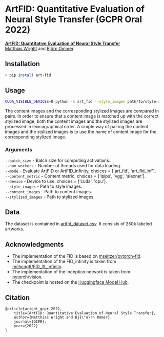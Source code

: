 # ArtFID: Quantitative Evaluation of Neural Style Transfer (GCPR Oral 2022)

[**ArtFID: Quantitative Evaluation of Neural Style Transfer**](https://arxiv.org/abs/2207.12280)<br>
[Matthias Wright](http://www.matthias-wright.com/) and [Björn Ommer](https://hci.iwr.uni-heidelberg.de/people/bommer).<br>


## Installation
```sh
> pip install art-fid
```

## Usage
```sh
CUDA_VISIBLE_DEVICES=0 python -m art_fid --style_images path/to/style-images --content_images path/to/content-images --stylized_images path/to/stylized-images
```
The content images and the corresponding stylized images are compared in pairs. In order to ensure that a content image is matched up with the correct stylized image, both the content images and the stylized images are processed in lexicographical order. A simple way of pairing the content images and the stylized images is to use the name of content image for the corresponding stylized image.

### Arguments
`--batch_size` - Batch size for computing activations.  
`--num_workers` - Number of threads used for data loading.  
`--mode` - Evaluate ArtFID or ArtFID_infinity, choices = ['art_fid', 'art_fid_inf'].  
`--content_metric` - Content metric, choices = ['lpips', 'vgg', 'alexnet'].  
`--device` - Device to use, choices = ['cuda', 'cpu'].  
`--style_images` - Path to style images.  
`--content_images` - Path to content images.  
`--stylized_images` - Path to stylized images.  

## Data
The dataset is contained in [artfid_dataset.csv](https://raw.githubusercontent.com/matthias-wright/art-fid/master/artfid_dataset.csv). It consists of 250k labeled artworks.

## Acknowledgments
* The implementation of the FID is based on [mseitzer/pytorch-fid](https://github.com/mseitzer/pytorch-fid).
* The implementation of the FID_infinity is taken from [mchong6/FID_IS_infinity](https://github.com/mchong6/FID_IS_infinity).
* The implementation of the Inception network is taken from [pytorch/vision](https://github.com/pytorch/vision/blob/main/torchvision/models/inception.py).
* The checkpoint is hosted on the [Huggingface Model Hub](https://huggingface.co/docs/hub/models-the-hub).

## Citation
```
@article{wright_gcpr_2022,
    title={ArtFID: Quantitative Evaluation of Neural Style Transfer},
    author={Matthias Wright and Bj{\"o}rn Ommer},
    journal={GCPR},
    year={2022}
}
```

